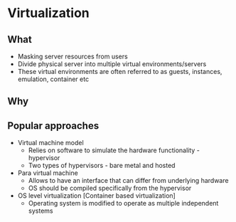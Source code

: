 # Virtualization

## What

* Masking server resources from users
* Divide physical server into multiple virtual environments/servers
* These virtual environments are often referred to as guests, instances, emulation, container etc

## Why

## Popular approaches

* Virtual machine model
    * Relies on software to simulate the hardware functionality - hypervisor
    * Two types of hypervisors - bare metal and hosted
* Para virtual machine
    * Allows to have an interface that can differ from underlying hardware
    * OS should be compiled specifically from the hypervisor
* OS level virtualization [Container based virtualization]
    * Operating system is modified to operate as multiple independent systems
